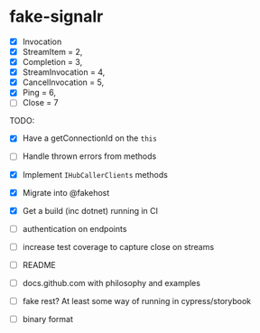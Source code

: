 # fake-signalr

- [x] Invocation
- [x] StreamItem = 2,
- [x] Completion = 3,
- [x] StreamInvocation = 4,
- [x] CancelInvocation = 5,
- [x] Ping = 6,
- [ ] Close = 7

TODO: 

- [x] Have a getConnectionId on the `this`
- [ ] Handle thrown errors from methods
- [x] Implement `IHubCallerClients` methods
- [x] Migrate into @fakehost
- [x] Get a build (inc dotnet) running in CI
- [ ] authentication on endpoints
- [ ] increase test coverage to capture close on streams
- [ ] README
- [ ] docs.github.com with philosophy and examples
- [ ] fake rest? At least some way of running in cypress/storybook
- [ ] binary format






